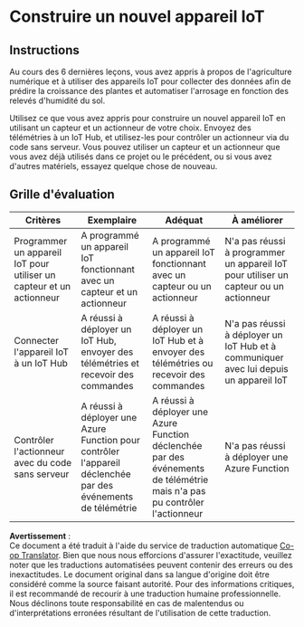 <!--
CO_OP_TRANSLATOR_METADATA:
{
  "original_hash": "34010c663d96d5f419eda6ac2366a78d",
  "translation_date": "2025-08-24T22:56:44+00:00",
  "source_file": "2-farm/lessons/6-keep-your-plant-secure/assignment.md",
  "language_code": "fr"
}
-->
# Construire un nouvel appareil IoT

## Instructions

Au cours des 6 dernières leçons, vous avez appris à propos de l'agriculture numérique et à utiliser des appareils IoT pour collecter des données afin de prédire la croissance des plantes et automatiser l'arrosage en fonction des relevés d'humidité du sol.

Utilisez ce que vous avez appris pour construire un nouvel appareil IoT en utilisant un capteur et un actionneur de votre choix. Envoyez des télémétries à un IoT Hub, et utilisez-les pour contrôler un actionneur via du code sans serveur. Vous pouvez utiliser un capteur et un actionneur que vous avez déjà utilisés dans ce projet ou le précédent, ou si vous avez d'autres matériels, essayez quelque chose de nouveau.

## Grille d'évaluation

| Critères | Exemplaire | Adéquat | À améliorer |
| -------- | ---------- | ------- | ----------- |
| Programmer un appareil IoT pour utiliser un capteur et un actionneur | A programmé un appareil IoT fonctionnant avec un capteur et un actionneur | A programmé un appareil IoT fonctionnant avec un capteur ou un actionneur | N'a pas réussi à programmer un appareil IoT pour utiliser un capteur ou un actionneur |
| Connecter l'appareil IoT à un IoT Hub | A réussi à déployer un IoT Hub, envoyer des télémétries et recevoir des commandes | A réussi à déployer un IoT Hub et à envoyer des télémétries ou recevoir des commandes | N'a pas réussi à déployer un IoT Hub et à communiquer avec lui depuis un appareil IoT |
| Contrôler l'actionneur avec du code sans serveur | A réussi à déployer une Azure Function pour contrôler l'appareil déclenchée par des événements de télémétrie | A réussi à déployer une Azure Function déclenchée par des événements de télémétrie mais n'a pas pu contrôler l'actionneur | N'a pas réussi à déployer une Azure Function |

**Avertissement** :  
Ce document a été traduit à l'aide du service de traduction automatique [Co-op Translator](https://github.com/Azure/co-op-translator). Bien que nous nous efforcions d'assurer l'exactitude, veuillez noter que les traductions automatisées peuvent contenir des erreurs ou des inexactitudes. Le document original dans sa langue d'origine doit être considéré comme la source faisant autorité. Pour des informations critiques, il est recommandé de recourir à une traduction humaine professionnelle. Nous déclinons toute responsabilité en cas de malentendus ou d'interprétations erronées résultant de l'utilisation de cette traduction.